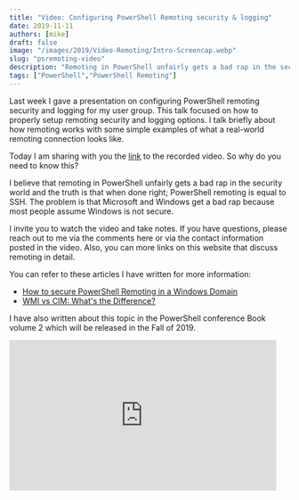 ```yaml
---
title: "Video: Configuring PowerShell Remoting security & logging"
date: 2019-11-11
authors: [mike]
draft: false
image: "/images/2019/Video-Remoting/Intro-Screencap.webp"
slug: "psremoting-video"
description: "Remoting in PowerShell unfairly gets a bad rap in the security world.  When done right; PowerShell remoting is equal to SSH. "
tags: ["PowerShell","PowerShell Remoting"]
---
```


Last week I gave a presentation on configuring PowerShell remoting security and logging for my user group. This talk focused on how to properly setup remoting security and logging options. I talk briefly about how remoting works with some simple examples of what a real-world remoting connection looks like.

Today I am sharing with you the [link](https://youtu.be/rvg8FNFkpco) to the recorded video.  So why do you need to know this?

I believe that remoting in PowerShell unfairly gets a bad rap in the security world and the truth is that when done right; PowerShell remoting is equal to SSH. The problem is that Microsoft and Windows get a bad rap because most people assume Windows is not secure.

I invite you to watch the video and take notes. If you have questions, please reach out to me via the comments here or via the contact information posted in the video. Also, you can more links on this website that discuss remoting in detail.

You can refer to these articles I have written for more information:

* [How to secure PowerShell Remoting in a Windows Domain](https://commandline.ninja/securing-powershell/)
* [WMI vs CIM: What's the Difference?](https://commandline.ninja/get-ciminstance-vs-get-wmiobject/)

I have also written about this topic in the PowerShell conference Book volume 2 which will be released in the Fall of 2019.

<iframe width="480" height="270" src="https://www.youtube.com/embed/rvg8FNFkpco?feature=oembed" frameborder="0" allow="accelerometer; autoplay; encrypted-media; gyroscope; picture-in-picture" allowfullscreen></iframe>
